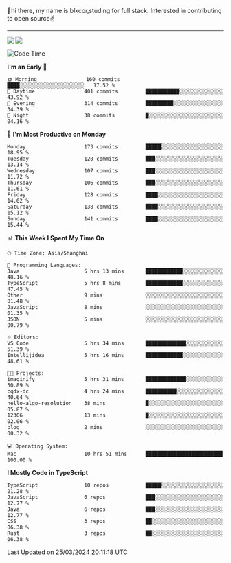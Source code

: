 👋hi there, my name is blkcor,studing for full stack.
Interested in contributing to open source✌️

<hr/>

![](https://github-readme-stats.vercel.app/api?username=blkcor)
<a href="https://github.com/blkcor/github-readme-stats">
    <img align="left" src="https://github-readme-stats.vercel.app/api/top-langs/?username=blkcor&hide=jupyter%20notebook,shaderlab,tex,c%23&langs_count=9" />
</a>


<!--START_SECTION:waka-->
![Code Time](http://img.shields.io/badge/Code%20Time-992%20hrs%2056%20mins-blue)

**I'm an Early 🐤** 

```text
🌞 Morning                160 commits         ████░░░░░░░░░░░░░░░░░░░░░   17.52 % 
🌆 Daytime                401 commits         ███████████░░░░░░░░░░░░░░   43.92 % 
🌃 Evening                314 commits         █████████░░░░░░░░░░░░░░░░   34.39 % 
🌙 Night                  38 commits          █░░░░░░░░░░░░░░░░░░░░░░░░   04.16 % 
```
📅 **I'm Most Productive on Monday** 

```text
Monday                   173 commits         █████░░░░░░░░░░░░░░░░░░░░   18.95 % 
Tuesday                  120 commits         ███░░░░░░░░░░░░░░░░░░░░░░   13.14 % 
Wednesday                107 commits         ███░░░░░░░░░░░░░░░░░░░░░░   11.72 % 
Thursday                 106 commits         ███░░░░░░░░░░░░░░░░░░░░░░   11.61 % 
Friday                   128 commits         ████░░░░░░░░░░░░░░░░░░░░░   14.02 % 
Saturday                 138 commits         ████░░░░░░░░░░░░░░░░░░░░░   15.12 % 
Sunday                   141 commits         ████░░░░░░░░░░░░░░░░░░░░░   15.44 % 
```


📊 **This Week I Spent My Time On** 

```text
🕑︎ Time Zone: Asia/Shanghai

💬 Programming Languages: 
Java                     5 hrs 13 mins       ████████████░░░░░░░░░░░░░   48.16 % 
TypeScript               5 hrs 8 mins        ████████████░░░░░░░░░░░░░   47.45 % 
Other                    9 mins              ░░░░░░░░░░░░░░░░░░░░░░░░░   01.48 % 
JavaScript               8 mins              ░░░░░░░░░░░░░░░░░░░░░░░░░   01.35 % 
JSON                     5 mins              ░░░░░░░░░░░░░░░░░░░░░░░░░   00.79 % 

🔥 Editors: 
VS Code                  5 hrs 34 mins       █████████████░░░░░░░░░░░░   51.39 % 
Intellijidea             5 hrs 16 mins       ████████████░░░░░░░░░░░░░   48.61 % 

🐱‍💻 Projects: 
imaginify                5 hrs 31 mins       █████████████░░░░░░░░░░░░   50.89 % 
cqdx-dc                  4 hrs 24 mins       ██████████░░░░░░░░░░░░░░░   40.64 % 
hello-algo-resolution    38 mins             █░░░░░░░░░░░░░░░░░░░░░░░░   05.87 % 
12306                    13 mins             █░░░░░░░░░░░░░░░░░░░░░░░░   02.06 % 
blog                     2 mins              ░░░░░░░░░░░░░░░░░░░░░░░░░   00.32 % 

💻 Operating System: 
Mac                      10 hrs 51 mins      █████████████████████████   100.00 % 
```

**I Mostly Code in TypeScript** 

```text
TypeScript               10 repos            █████░░░░░░░░░░░░░░░░░░░░   21.28 % 
JavaScript               6 repos             ███░░░░░░░░░░░░░░░░░░░░░░   12.77 % 
Java                     6 repos             ███░░░░░░░░░░░░░░░░░░░░░░   12.77 % 
CSS                      3 repos             ██░░░░░░░░░░░░░░░░░░░░░░░   06.38 % 
Rust                     3 repos             ██░░░░░░░░░░░░░░░░░░░░░░░   06.38 % 
```




 Last Updated on 25/03/2024 20:11:18 UTC
<!--END_SECTION:waka-->


